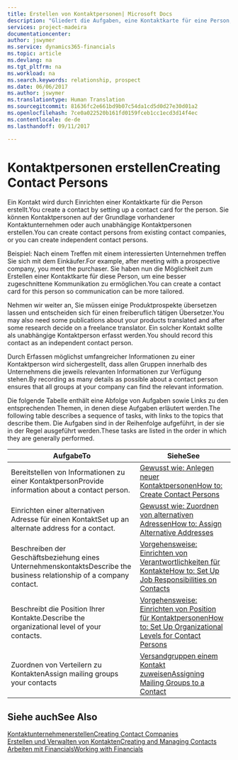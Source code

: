 ```yaml
---
title: Erstellen von Kontaktpersonen| Microsoft Docs
description: "Gliedert die Aufgaben, eine Kontaktkarte für eine Person, z. B. einen Interessenten oder einen Lieferanten zu erstellen und hilft, die Beziehung zu definieren und Kommunikationen anzupassen."
services: project-madeira
documentationcenter: 
author: jswymer
ms.service: dynamics365-financials
ms.topic: article
ms.devlang: na
ms.tgt_pltfrm: na
ms.workload: na
ms.search.keywords: relationship, prospect
ms.date: 06/06/2017
ms.author: jswymer
ms.translationtype: Human Translation
ms.sourcegitcommit: 81636fc2e661bd9b07c54da1cd5d0d27e30d01a2
ms.openlocfilehash: 7ce0a022520b161fd0159fceb1cc1ecd3d14f4ec
ms.contentlocale: de-de
ms.lasthandoff: 09/11/2017

---
```

# <a name="creating-contact-persons"></a><span data-ttu-id="f661d-103">Kontaktpersonen erstellen</span><span class="sxs-lookup"><span data-stu-id="f661d-103">Creating Contact Persons</span></span>
<span data-ttu-id="f661d-104">Ein Kontakt wird durch Einrichten einer Kontaktkarte für die Person erstellt.</span><span class="sxs-lookup"><span data-stu-id="f661d-104">You create a contact by setting up a contact card for the person.</span></span> <span data-ttu-id="f661d-105">Sie können Kontaktpersonen auf der Grundlage vorhandener Kontaktunternehmen oder auch unabhängige Kontaktpersonen erstellen.</span><span class="sxs-lookup"><span data-stu-id="f661d-105">You can create contact persons from existing contact companies, or you can create independent contact persons.</span></span>

<span data-ttu-id="f661d-106">Beispiel: Nach einem Treffen mit einem interessierten Unternehmen treffen Sie sich mit dem Einkäufer.</span><span class="sxs-lookup"><span data-stu-id="f661d-106">For example, after meeting with a prospective company, you meet the purchaser.</span></span> <span data-ttu-id="f661d-107">Sie haben nun die Möglichkeit zum Erstellen einer Kontaktkarte für diese Person, um eine besser zugeschnittene Kommunikation zu ermöglichen.</span><span class="sxs-lookup"><span data-stu-id="f661d-107">You can create a contact card for this person so communication can be more tailored.</span></span>

<span data-ttu-id="f661d-108">Nehmen wir weiter an, Sie müssen einige Produktprospekte übersetzen lassen und entscheiden sich für einen freiberuflich tätigen Übersetzer.</span><span class="sxs-lookup"><span data-stu-id="f661d-108">You may also need some publications about your products translated and after some research decide on a freelance translator.</span></span> <span data-ttu-id="f661d-109">Ein solcher Kontakt sollte als unabhängige Kontaktperson erfasst werden.</span><span class="sxs-lookup"><span data-stu-id="f661d-109">You should record this contact as an independent contact person.</span></span>

<span data-ttu-id="f661d-110">Durch Erfassen möglichst umfangreicher Informationen zu einer Kontaktperson wird sichergestellt, dass allen Gruppen innerhalb des Unternehmens die jeweils relevanten Informationen zur Verfügung stehen.</span><span class="sxs-lookup"><span data-stu-id="f661d-110">By recording as many details as possible about a contact person ensures that all groups at your company can find the relevant information.</span></span>

<span data-ttu-id="f661d-111">Die folgende Tabelle enthält eine Abfolge von Aufgaben sowie Links zu den entsprechenden Themen, in denen diese Aufgaben erläutert werden.</span><span class="sxs-lookup"><span data-stu-id="f661d-111">The following table describes a sequence of tasks, with links to the topics that describe them.</span></span> <span data-ttu-id="f661d-112">Die Aufgaben sind in der Reihenfolge aufgeführt, in der sie in der Regel ausgeführt werden.</span><span class="sxs-lookup"><span data-stu-id="f661d-112">These tasks are listed in the order in which they are generally performed.</span></span>

| <span data-ttu-id="f661d-113">Aufgabe</span><span class="sxs-lookup"><span data-stu-id="f661d-113">To</span></span> | <span data-ttu-id="f661d-114">Siehe</span><span class="sxs-lookup"><span data-stu-id="f661d-114">See</span></span> |
| --- | --- |
| <span data-ttu-id="f661d-115">Bereitstellen von Informationen zu einer Kontaktperson</span><span class="sxs-lookup"><span data-stu-id="f661d-115">Provide information about a contact person.</span></span> |[<span data-ttu-id="f661d-116">Gewusst wie: Anlegen neuer Kontaktpersonen</span><span class="sxs-lookup"><span data-stu-id="f661d-116">How to: Create Contact Persons</span></span>](marketing-how-create-contact-persons.md) |
| <span data-ttu-id="f661d-117">Einrichten einer alternativen Adresse für einen Kontakt</span><span class="sxs-lookup"><span data-stu-id="f661d-117">Set up an alternate address for a contact.</span></span> |[<span data-ttu-id="f661d-118">Gewusst wie: Zuordnen von alternativen Adressen</span><span class="sxs-lookup"><span data-stu-id="f661d-118">How to: Assign Alternative Addresses</span></span>](marketing-how-assign-alternate-address.md) |
| <span data-ttu-id="f661d-119">Beschreiben der Geschäftsbeziehung eines Unternehmenskontakts</span><span class="sxs-lookup"><span data-stu-id="f661d-119">Describe the business relationship of a company contact.</span></span> |[<span data-ttu-id="f661d-120">Vorgehensweise: Einrichten von Verantwortlichkeiten für Kontakte</span><span class="sxs-lookup"><span data-stu-id="f661d-120">How to: Set Up Job Responsibilities on Contacts</span></span>](marketing-job-responsibilities.md) |
| <span data-ttu-id="f661d-121">Beschreibt die Position Ihrer Kontakte.</span><span class="sxs-lookup"><span data-stu-id="f661d-121">Describe the organizational level of your contacts.</span></span> |[<span data-ttu-id="f661d-122">Vorgehensweise: Einrichten von Position für Kontaktpersonen</span><span class="sxs-lookup"><span data-stu-id="f661d-122">How to: Set Up Organizational Levels for Contact Persons</span></span>](marketing-organizational-levels.md) |
| <span data-ttu-id="f661d-123">Zuordnen von Verteilern zu Kontakten</span><span class="sxs-lookup"><span data-stu-id="f661d-123">Assign mailing groups your contacts</span></span> |[<span data-ttu-id="f661d-124">Versandgruppen einem Kontakt zuweisen</span><span class="sxs-lookup"><span data-stu-id="f661d-124">Assigning Mailing Groups to a Contact</span></span>](marketing-mailing-groups.md) |

## <a name="see-also"></a><span data-ttu-id="f661d-125">Siehe auch</span><span class="sxs-lookup"><span data-stu-id="f661d-125">See Also</span></span>
[<span data-ttu-id="f661d-126">Kontaktunternehmenerstellen</span><span class="sxs-lookup"><span data-stu-id="f661d-126">Creating Contact Companies</span></span>](marketing-create-contact-companies.md)  
[<span data-ttu-id="f661d-127">Erstellen und Verwalten von Kontakten</span><span class="sxs-lookup"><span data-stu-id="f661d-127">Creating and Managing Contacts</span></span>](marketing-create-contact-persons.md)  
[<span data-ttu-id="f661d-128">Arbeiten mit Financials</span><span class="sxs-lookup"><span data-stu-id="f661d-128">Working with Financials</span></span>](ui-work-product.md)

